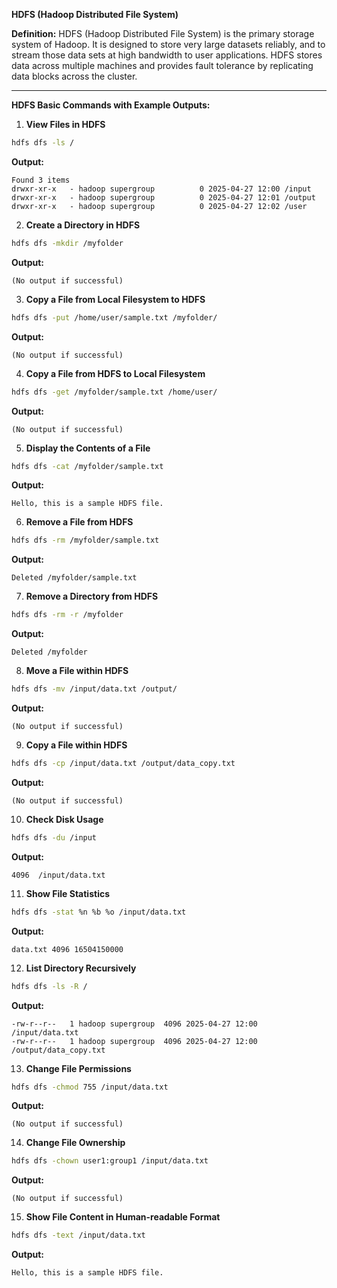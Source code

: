 **HDFS (Hadoop Distributed File System)**

**Definition:** HDFS (Hadoop Distributed File System) is the primary storage system of Hadoop. It is designed to store very large datasets reliably, and to stream those data sets at high bandwidth to user applications. HDFS stores data across multiple machines and provides fault tolerance by replicating data blocks across the cluster.

---

**HDFS Basic Commands with Example Outputs:**

1. **View Files in HDFS**

```bash
hdfs dfs -ls /
```

**Output:**

```
Found 3 items
drwxr-xr-x   - hadoop supergroup          0 2025-04-27 12:00 /input
drwxr-xr-x   - hadoop supergroup          0 2025-04-27 12:01 /output
drwxr-xr-x   - hadoop supergroup          0 2025-04-27 12:02 /user
```

2. **Create a Directory in HDFS**

```bash
hdfs dfs -mkdir /myfolder
```

**Output:**

```
(No output if successful)
```

3. **Copy a File from Local Filesystem to HDFS**

```bash
hdfs dfs -put /home/user/sample.txt /myfolder/
```

**Output:**

```
(No output if successful)
```

4. **Copy a File from HDFS to Local Filesystem**

```bash
hdfs dfs -get /myfolder/sample.txt /home/user/
```

**Output:**

```
(No output if successful)
```

5. **Display the Contents of a File**

```bash
hdfs dfs -cat /myfolder/sample.txt
```

**Output:**

```
Hello, this is a sample HDFS file.
```

6. **Remove a File from HDFS**

```bash
hdfs dfs -rm /myfolder/sample.txt
```

**Output:**

```
Deleted /myfolder/sample.txt
```

7. **Remove a Directory from HDFS**

```bash
hdfs dfs -rm -r /myfolder
```

**Output:**

```
Deleted /myfolder
```

8. **Move a File within HDFS**

```bash
hdfs dfs -mv /input/data.txt /output/
```

**Output:**

```
(No output if successful)
```

9. **Copy a File within HDFS**

```bash
hdfs dfs -cp /input/data.txt /output/data_copy.txt
```

**Output:**

```
(No output if successful)
```

10. **Check Disk Usage**

```bash
hdfs dfs -du /input
```

**Output:**

```
4096  /input/data.txt
```

11. **Show File Statistics**

```bash
hdfs dfs -stat %n %b %o /input/data.txt
```

**Output:**

```
data.txt 4096 16504150000
```

12. **List Directory Recursively**

```bash
hdfs dfs -ls -R /
```

**Output:**

```
-rw-r--r--   1 hadoop supergroup  4096 2025-04-27 12:00 /input/data.txt
-rw-r--r--   1 hadoop supergroup  4096 2025-04-27 12:00 /output/data_copy.txt
```

13. **Change File Permissions**

```bash
hdfs dfs -chmod 755 /input/data.txt
```

**Output:**

```
(No output if successful)
```

14. **Change File Ownership**

```bash
hdfs dfs -chown user1:group1 /input/data.txt
```

**Output:**

```
(No output if successful)
```

15. **Show File Content in Human-readable Format**

```bash
hdfs dfs -text /input/data.txt
```

**Output:**

```
Hello, this is a sample HDFS file.
```
